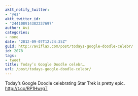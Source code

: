 ```yaml
---
aktt_notify_twitter:
- "yes"
aktt_twitter_id:
- "244108914382237697"
author: Avi
categories:
- none
date: "2012-09-07T12:24:35Z"
guid: http://aviflax.com/post/todays-google-doodle-celebr/
id: 2078
tags:
- tweet
title: Today’s Google Doodle celebr…
url: /post/todays-google-doodle-celebr/
---
```

Today’s Google Doodle celebrating Star Trek is pretty epic. <a href="http://t.co/RP1HwrgT" rel="nofollow">http://t.co/RP1HwrgT</a>